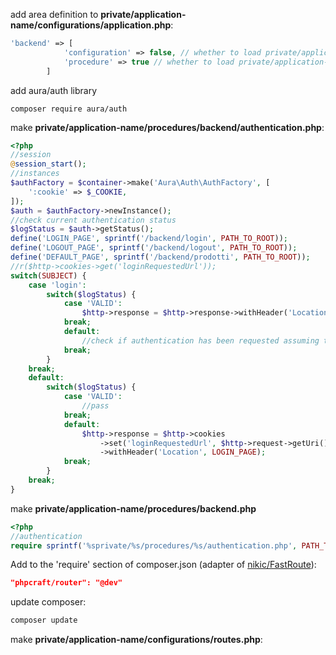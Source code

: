 
add area definition to __private/application-name/configurations/application.php__:
```php
'backend' => [
            'configuration' => false, // whether to load private/application-name/configurations/area-name.php
            'procedure' => true // whether to load private/application-name/procedures/area-name.php
        ]
```
add aura/auth library
```
composer require aura/auth
```
make __private/application-name/procedures/backend/authentication.php__:
```php
<?php
//session
@session_start();
//instances
$authFactory = $container->make('Aura\Auth\AuthFactory', [
    ':cookie' => $_COOKIE,
]);
$auth = $authFactory->newInstance();
//check current authentication status
$logStatus = $auth->getStatus();
define('LOGIN_PAGE', sprintf('/backend/login', PATH_TO_ROOT));
define('LOGOUT_PAGE', sprintf('/backend/logout', PATH_TO_ROOT));
define('DEFAULT_PAGE', sprintf('/backend/prodotti', PATH_TO_ROOT));
//r($http->cookies->get('loginRequestedUrl'));
switch(SUBJECT) {
    case 'login':
        switch($logStatus) {
            case 'VALID':
                $http->response = $http->response->withHeader('Location', DEFAULT_PAGE);
            break;
            default:
                //check if authentication has been requested assuming that fields names are 'username' and 'password'
            break;
        }
    break;
    default:
        switch($logStatus) {
            case 'VALID':
                //pass
            break;
            default:
                $http->response = $http->cookies
                    ->set('loginRequestedUrl', $http->request->getUri()->getOriginal())
                    ->withHeader('Location', LOGIN_PAGE);
            break;
        }
    break;
}
```
make __private/application-name/procedures/backend.php__
```php
<?php
//authentication
require sprintf('%sprivate/%s/procedures/%s/authentication.php', PATH_TO_ROOT, APPLICATION, AREA);
```

Add to the 'require' section of composer.json (adapter of [nikic/FastRoute](https://github.com/nikic/FastRoute)):
```json
"phpcraft/router": "@dev"
```
update composer:
```bash
composer update
```
make __private/application-name/configurations/routes.php__:
